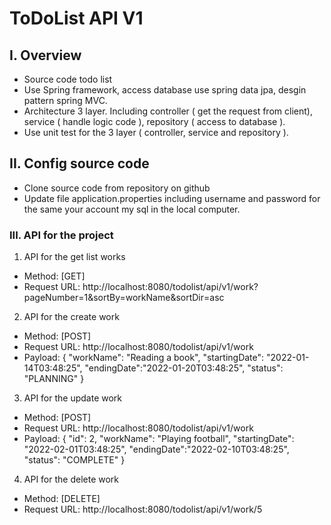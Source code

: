 # ToDoList API V1
## I. Overview
- Source code todo list
- Use Spring framework, access database use spring data jpa, desgin pattern spring MVC.
- Architecture 3 layer. Including controller ( get the request from client), service ( handle logic code ), repository ( access to database ).
- Use unit test for the 3 layer ( controller, service and repository ).
## II. Config source code
- Clone source code from repository on github
- Update file application.properties including username and password for the same your account my sql in the local computer.
### III. API for the project
1. API for the get list works
- Method: [GET]
- Request URL: http://localhost:8080/todolist/api/v1/work?pageNumber=1&sortBy=workName&sortDir=asc
2. API for the create work
- Method: [POST]
- Request URL: http://localhost:8080/todolist/api/v1/work
- Payload:
{
    "workName": "Reading a book",
    "startingDate": "2022-01-14T03:48:25",
    "endingDate":"2022-01-20T03:48:25",
    "status": "PLANNING"
}
3. API for the update work
- Method: [POST]
- Request URL: http://localhost:8080/todolist/api/v1/work
- Payload:
{
    "id": 2,
    "workName": "Playing football",
    "startingDate": "2022-02-01T03:48:25",
    "endingDate":"2022-02-10T03:48:25",
    "status": "COMPLETE"
}
4. API for the delete work
- Method: [DELETE]
- Request URL: http://localhost:8080/todolist/api/v1/work/5
